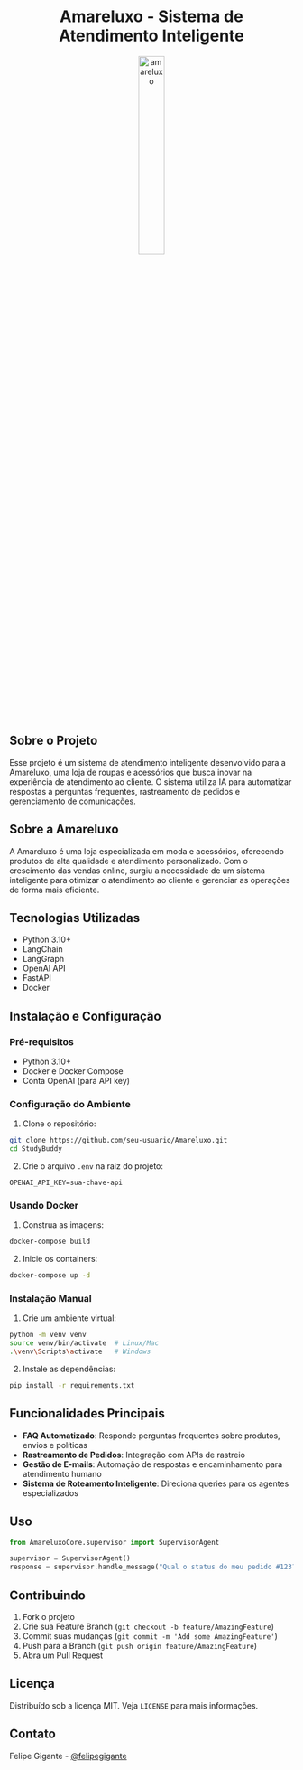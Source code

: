 <h1 align="center"> Amareluxo - Sistema de Atendimento Inteligente </h1>

<p align="center">
  <img src="https://i.ibb.co/ymrT2bzH/amareluxo.png" alt="amareluxo" border="0" width="30%" height="30%">
</p>

## Sobre o Projeto

Esse projeto é um sistema de atendimento inteligente desenvolvido para a Amareluxo, uma loja de roupas e acessórios que busca inovar na experiência de atendimento ao cliente. O sistema utiliza IA para automatizar respostas a perguntas frequentes, rastreamento de pedidos e gerenciamento de comunicações.

## Sobre a Amareluxo

A Amareluxo é uma loja especializada em moda e acessórios, oferecendo produtos de alta qualidade e atendimento personalizado. Com o crescimento das vendas online, surgiu a necessidade de um sistema inteligente para otimizar o atendimento ao cliente e gerenciar as operações de forma mais eficiente.

## Tecnologias Utilizadas

- Python 3.10+
- LangChain
- LangGraph
- OpenAI API
- FastAPI
- Docker

## Instalação e Configuração

### Pré-requisitos

- Python 3.10+
- Docker e Docker Compose
- Conta OpenAI (para API key)

### Configuração do Ambiente

1. Clone o repositório:
```bash
git clone https://github.com/seu-usuario/Amareluxo.git
cd StudyBuddy
```

2. Crie o arquivo `.env` na raiz do projeto:
```env
OPENAI_API_KEY=sua-chave-api
```

### Usando Docker

1. Construa as imagens:
```bash
docker-compose build
```

2. Inicie os containers:
```bash
docker-compose up -d
```

### Instalação Manual

1. Crie um ambiente virtual:
```bash
python -m venv venv
source venv/bin/activate  # Linux/Mac
.\venv\Scripts\activate   # Windows
```

2. Instale as dependências:
```bash
pip install -r requirements.txt
```

## Funcionalidades Principais

- **FAQ Automatizado**: Responde perguntas frequentes sobre produtos, envios e políticas
- **Rastreamento de Pedidos**: Integração com APIs de rastreio
- **Gestão de E-mails**: Automação de respostas e encaminhamento para atendimento humano
- **Sistema de Roteamento Inteligente**: Direciona queries para os agentes especializados

## Uso

```python
from AmareluxoCore.supervisor import SupervisorAgent

supervisor = SupervisorAgent()
response = supervisor.handle_message("Qual o status do meu pedido #123?")
```

## Contribuindo

1. Fork o projeto
2. Crie sua Feature Branch (`git checkout -b feature/AmazingFeature`)
3. Commit suas mudanças (`git commit -m 'Add some AmazingFeature'`)
4. Push para a Branch (`git push origin feature/AmazingFeature`)
5. Abra um Pull Request

## Licença

Distribuído sob a licença MIT. Veja `LICENSE` para mais informações.

## Contato

Felipe Gigante - [@felipegigante](https://www.linkedin.com/in/felipegigante/)
